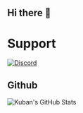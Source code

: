 ## Hi there 👋


# Support
<a href='https://discord.gg/7WAMEPKe5s'>![Discord](https://discordapp.com/api/guilds/1188394982655135764/widget.png?style=banner2)</a>


## Github
![Kuban's GitHub Stats](https://github-readme-stats.vercel.app/api?username=KubanScripts&show_icons=true&theme=dark)
